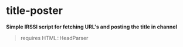 # title-poster
**Simple IRSSI script for fetching URL's and posting the title in channel**
> requires HTML::HeadParser

